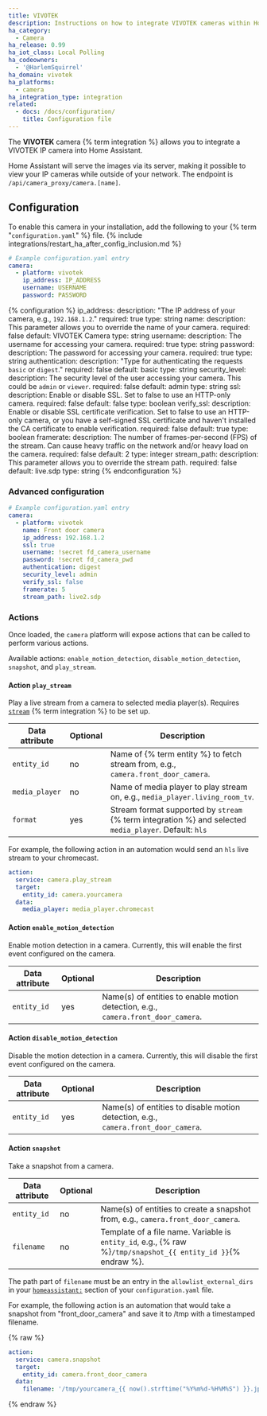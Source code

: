 ```yaml
---
title: VIVOTEK
description: Instructions on how to integrate VIVOTEK cameras within Home Assistant.
ha_category:
  - Camera
ha_release: 0.99
ha_iot_class: Local Polling
ha_codeowners:
  - '@HarlemSquirrel'
ha_domain: vivotek
ha_platforms:
  - camera
ha_integration_type: integration
related:
  - docs: /docs/configuration/
    title: Configuration file
---
```


The **VIVOTEK** camera {% term integration %} allows you to integrate a VIVOTEK IP camera into Home Assistant.

Home Assistant will serve the images via its server, making it possible to view your IP cameras while outside of your network. The endpoint is `/api/camera_proxy/camera.[name]`.

## Configuration

To enable this camera in your installation, add the following to your {% term "`configuration.yaml`" %} file.
{% include integrations/restart_ha_after_config_inclusion.md %}

```yaml
# Example configuration.yaml entry
camera:
  - platform: vivotek
    ip_address: IP_ADDRESS
    username: USERNAME
    password: PASSWORD
```

{% configuration %}
ip_address:
  description: "The IP address of your camera, e.g., `192.168.1.2`."
  required: true
  type: string
name:
  description: This parameter allows you to override the name of your camera.
  required: false
  default: VIVOTEK Camera
  type: string
username:
  description: The username for accessing your camera.
  required: true
  type: string
password:
  description: The password for accessing your camera.
  required: true
  type: string
authentication:
  description: "Type for authenticating the requests `basic` or `digest`."
  required: false
  default: basic
  type: string
security_level:
  description: The security level of the user accessing your camera. This could be `admin` or `viewer`.
  required: false
  default: admin
  type: string
ssl:
  description: Enable or disable SSL. Set to false to use an HTTP-only camera.
  required: false
  default: false
  type: boolean
verify_ssl:
  description: Enable or disable SSL certificate verification. Set to false to use an HTTP-only camera, or you have a self-signed SSL certificate and haven't installed the CA certificate to enable verification.
  required: false
  default: true
  type: boolean
framerate:
  description: The number of frames-per-second (FPS) of the stream. Can cause heavy traffic on the network and/or heavy load on the camera.
  required: false
  default: 2
  type: integer
stream_path:
  description: This parameter allows you to override the stream path.
  required: false
  default: live.sdp
  type: string
{% endconfiguration %}

### Advanced configuration

```yaml
# Example configuration.yaml entry
camera:
  - platform: vivotek
    name: Front door camera
    ip_address: 192.168.1.2
    ssl: true
    username: !secret fd_camera_username
    password: !secret fd_camera_pwd
    authentication: digest
    security_level: admin
    verify_ssl: false
    framerate: 5
    stream_path: live2.sdp
```

### Actions

Once loaded, the `camera` platform will expose actions that can be called to perform various actions.

Available actions: `enable_motion_detection`, `disable_motion_detection`, `snapshot`, and `play_stream`.

#### Action `play_stream`

Play a live stream from a camera to selected media player(s). Requires [`stream`](/integrations/stream) {% term integration %} to be set up.

| Data attribute | Optional | Description                                                                                            |
| ---------------------- | -------- | ------------------------------------------------------------------------------------------------------ |
| `entity_id`            | no       | Name of {% term entity %} to fetch stream from, e.g., `camera.front_door_camera`.                      |
| `media_player`         | no       | Name of media player to play stream on, e.g., `media_player.living_room_tv`.                           |
| `format`               | yes      | Stream format supported by `stream` {% term integration %} and selected `media_player`. Default: `hls` |

For example, the following action in an automation would send an `hls` live stream to your chromecast.

```yaml
action:
  service: camera.play_stream
  target:
    entity_id: camera.yourcamera
  data:
    media_player: media_player.chromecast
```

#### Action `enable_motion_detection`

Enable motion detection in a camera. Currently, this will enable the first event configured on the camera.

| Data attribute | Optional | Description                                                                       |
| ---------------------- | -------- | --------------------------------------------------------------------------------- |
| `entity_id`            | yes      | Name(s) of entities to enable motion detection, e.g., `camera.front_door_camera`. |

#### Action `disable_motion_detection`

Disable the motion detection in a camera. Currently, this will disable the first event configured on the camera.

| Data attribute | Optional | Description                                                                        |
| ---------------------- | -------- | ---------------------------------------------------------------------------------- |
| `entity_id`            | yes      | Name(s) of entities to disable motion detection, e.g., `camera.front_door_camera`. |

#### Action `snapshot`

Take a snapshot from a camera.

| Data attribute | Optional | Description                                                                                                   |
| ---------------------- | -------- | ------------------------------------------------------------------------------------------------------------- |
| `entity_id`            | no       | Name(s) of entities to create a snapshot from, e.g., `camera.front_door_camera`.                              |
| `filename`             | no       | Template of a file name. Variable is `entity_id`, e.g., {% raw %}`/tmp/snapshot_{{ entity_id }}`{% endraw %}. |

The path part of `filename` must be an entry in the `allowlist_external_dirs` in your [`homeassistant:`](/integrations/homeassistant/#allowlist_external_dirs) section of your `configuration.yaml` file.

For example, the following action is an automation that would take a snapshot from "front_door_camera" and save it to /tmp with a timestamped filename.

{% raw %}

```yaml
action:
  service: camera.snapshot
  target:
    entity_id: camera.front_door_camera
  data:
    filename: '/tmp/yourcamera_{{ now().strftime("%Y%m%d-%H%M%S") }}.jpg'
```

{% endraw %}
